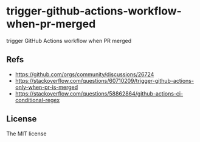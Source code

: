 # trigger-github-actions-workflow-when-pr-merged

trigger GitHub Actions workflow when PR merged

## Refs

- https://github.com/orgs/community/discussions/26724
- https://stackoverflow.com/questions/60710209/trigger-github-actions-only-when-pr-is-merged
- https://stackoverflow.com/questions/58862864/github-actions-ci-conditional-regex

## License

The MIT license
